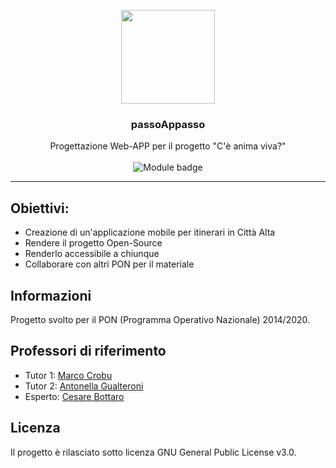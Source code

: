 <p align="center">
    <img src="https://i.imgur.com/3F7vLOw.png" width="150">
</p>

<h3 align="center">passoAppasso</h3>

<p align="center">
  Progettazione Web-APP per il progetto "C'è anima viva?"
  <br>
  <br>
  <img src="https://img.shields.io/badge/Modulo-4%20--%205-blue.svg" alt="Module badge">
  <hr>
</p>



## Obiettivi:
- Creazione di un'applicazione mobile per itinerari in Città Alta
- Rendere il progetto Open-Source
- Renderlo accessibile a chiunque
- Collaborare con altri PON per il materiale

## Informazioni
Progetto svolto per il PON (Programma Operativo Nazionale) 2014/2020.

## Professori di riferimento
- Tutor 1: [Marco Crobu](https://github.com/marcocrobu)
- Tutor 2: [Antonella Gualteroni](https://github.com)
- Esperto: [Cesare Bottaro](https://github.com/cesarebottaro)

## Licenza
Il progetto è rilasciato sotto licenza GNU General Public License v3.0.
